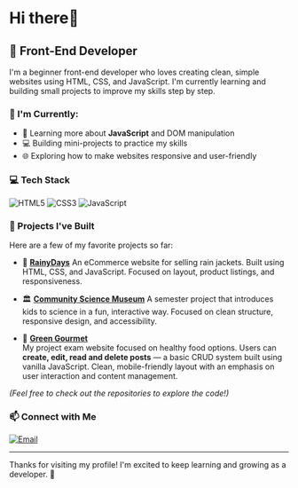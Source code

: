 #  Hi there👋

## 🌟 Front-End Developer

I'm a beginner front-end developer who loves creating clean, simple websites using HTML, CSS, and JavaScript. I'm currently learning and building small projects to improve my skills step by step.

### 🌱 I'm Currently:
- 🧠 Learning more about **JavaScript** and DOM manipulation
- 💻 Building mini-projects to practice my skills
- 🌐 Exploring how to make websites responsive and user-friendly

### 💻 Tech Stack
![HTML5](https://img.shields.io/badge/HTML5-E34F26?style=flat&logo=html5&logoColor=white)
![CSS3](https://img.shields.io/badge/CSS3-1572B6?style=flat&logo=css3&logoColor=white)
![JavaScript](https://img.shields.io/badge/JavaScript-F7DF1E?style=flat&logo=javascript&logoColor=black)

### 🧪 Projects I've Built

Here are a few of my favorite projects so far:

- 🧥 [**RainyDays**](https://shamia702.github.io/Javascript-CA/)
  An eCommerce website for selling rain jackets. Built using HTML, CSS, and JavaScript. Focused on layout, product listings, and responsiveness.

- 🏛️ [**Community Science Museum**](https://shamia702.github.io/semester-project-1/)
  A semester project that introduces kids to science in a fun, interactive way. Focused on clean structure, responsive design, and accessibility.
  
 - 🥬 [**Green Gourmet**](https://github.com/shamia702/green-gourmet)  
  My project exam website focused on healthy food options. Users can **create, edit, read and delete posts** — a basic CRUD system built using vanilla JavaScript. Clean, mobile-friendly layout with an emphasis on user interaction and content management.

*(Feel free to check out the repositories to explore the code!)*

### 📫 Connect with Me
[![Email](https://img.shields.io/badge/Gmail-D14836?style=flat&logo=gmail&logoColor=white)](mailto:shamiakhaliq09@gmail.com)

---

Thanks for visiting my profile! I'm excited to keep learning and growing as a developer. 🚀
